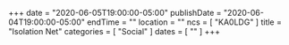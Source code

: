 +++
date = "2020-06-05T19:00:00-05:00"
publishDate = "2020-06-04T19:00:00-05:00"
endTime = ""
location = ""
ncs = [ "KA0LDG" ]
title = "Isolation Net"
categories = [ "Social" ]
dates = [ "" ]
+++
